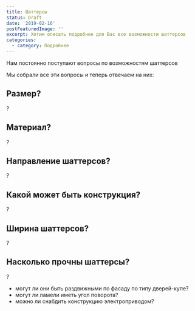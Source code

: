 ```yaml
---
title: Шаттерсы
status: Draft
date: '2019-02-16'
postFeaturedImage: ''
excerpt: Хотим описать подробнее для Вас все возможности шаттерсов
categories:
  - category: Подробнее
---
```

Нам постоянно поступают вопросы по возможностям шаттерсов

Мы собрали все эти вопросы и теперь отвечаем на них:

## **Размер?**

?

## Материал?

?

## **Направление шаттерсов?**

?

## **Какой может быть конструкция?**

?

## **Ширина шаттерсов?**

?

## Насколько прочны шаттерсы?

?

* могут ли они быть раздвижными по фасаду по типу дверей-купе?
* могут ли ламели иметь угол поворота?
* можно ли снабдить конструкцию электроприводом?
